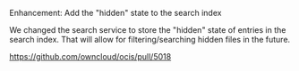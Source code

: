 Enhancement: Add the "hidden" state to the search index

We changed the search service to store the "hidden" state of entries in the
search index. That will allow for filtering/searching hidden files in the
future.

https://github.com/owncloud/ocis/pull/5018
